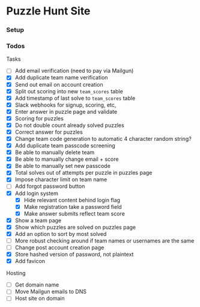 # Puzzle Hunt Site

### Setup



### Todos
Tasks
- [ ] Add email verification (need to pay via Mailgun)
- [X] Add duplicate team name verification
- [X] Send out email on account creation
- [X] Split out scoring into new `team_scores` table
- [X] Add timestamp of last solve to `team_scores` table
- [X] Slack webhooks for signup, scoring, etc,
- [X] Enter answer in puzzle page and validate
- [X] Scoring for puzzles
- [X] Do not double count already solved puzzles
- [X] Correct answer for puzzles
- [X] Change team code generation to automatic 4 character random string?
- [X] Add duplicate team passcode screening
- [X] Be able to manually delete team
- [X] Be able to manually change email + score
- [X] Be able to manually set new passcode
- [X] Total solves out of attempts per puzzle in puzzles page
- [X] Impose character limit on team name
- [ ] Add forgot password button
- [X] Add login system
  - [X] Hide relevant content behind login flag
  - [X] Make registration take a password field
  - [X] Make answer submits reflect team score
- [X] Show a team page
- [X] Show which puzzles are solved on puzzles page
- [X] Add an option to sort by most solved
- [ ] More robust checking around if team names or usernames are the same
- [ ] Change post account creation page
- [X] Store hashed version of password, not plaintext
- [X] Add favicon

Hosting
- [ ] Get domain name
- [ ] Move Mailgun emails to DNS
- [ ] Host site on domain
